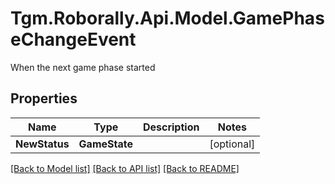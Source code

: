 # Tgm.Roborally.Api.Model.GamePhaseChangeEvent
When the next game phase started
## Properties

Name | Type | Description | Notes
------------ | ------------- | ------------- | -------------
**NewStatus** | **GameState** |  | [optional] 

[[Back to Model list]](../README.md#documentation-for-models) [[Back to API list]](../README.md#documentation-for-api-endpoints) [[Back to README]](../README.md)

